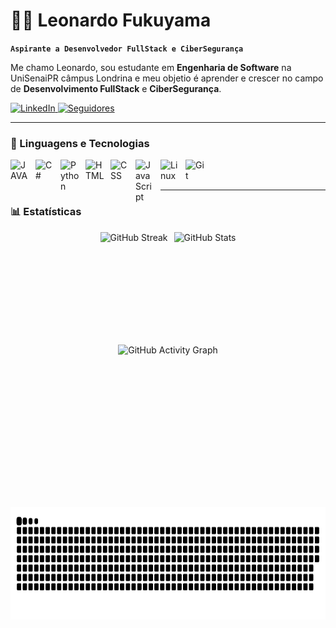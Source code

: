 # 👨‍💻 Leonardo Fukuyama

**`Aspirante a Desenvolvedor FullStack e CiberSegurança`**

Me chamo Leonardo, sou estudante em **Engenharia de Software** na UniSenaiPR câmpus Londrina e meu objetio é aprender e crescer no campo de **Desenvolvimento FullStack** e **CiberSegurança**. 

<p align="left">
    <a href="https://www.linkedin.com/in/leofukuyama/">
        <img 
            alt="LinkedIn" 
            title="Vamos conectar" 
            src="https://img.shields.io/badge/LinkedIn-0077B5?style=for-the-badge&logo=linkedin&logoColor=white"
        />
    </a>     
    <a href="https://github.com/leofukuyama?tab=followers">
        <img 
            alt="Seguidores" 
            title="Me siga no GitHub" 
            src="https://custom-icon-badges.demolab.com/github/followers/leofukuyama?color=236ad3&labelColor=1155ba&style=for-the-badge&logo=github&label=Seguidores&logoColor=white"
        />
    </a>   
</p>

---

### 🤖 Linguagens e Tecnologias

<img 
    align="left" 
    alt="JAVA"
    title="JAVA" 
    width="30px" 
    style="padding-right: 10px;" 
    src="https://cdn.jsdelivr.net/gh/devicons/devicon@latest/icons/java/java-original.svg" 
/>

<img
    align="left" 
    alt="C#"
    title="C#" 
    width="30px" 
    style="padding-right: 10px;" 
    src="https://cdn.jsdelivr.net/gh/devicons/devicon@latest/icons/csharp/csharp-original.svg" 
/>

<img 
    align="left" 
    alt="Python"
    title="Python" 
    width="30px" 
    style="padding-right: 10px;" 
    src="https://cdn.jsdelivr.net/gh/devicons/devicon@latest/icons/python/python-original.svg" 
/>

<img 
    align="left" 
    alt="HTML"
    title="HTML" 
    width="30px" 
    style="padding-right: 10px;" 
    src="https://cdn.jsdelivr.net/gh/devicons/devicon@latest/icons/html5/html5-original.svg" 
/>

<img 
    align="left" 
    alt="CSS"
    title="CSS" 
    width="30px" 
    style="padding-right: 10px;" 
    src="https://cdn.jsdelivr.net/gh/devicons/devicon@latest/icons/css3/css3-original.svg" 
/>
          
<img 
    align="left" 
    alt="JavaScript"
    title="JavaScript" 
    width="30px" 
    style="padding-right: 10px;" 
    src="https://cdn.jsdelivr.net/gh/devicons/devicon@latest/icons/javascript/javascript-original.svg" 
/>
          
<img 
    align="left" 
    alt="Linux"
    title="Linux" 
    width="30px" 
    style="padding-right: 10px;" 
    src="https://cdn.jsdelivr.net/gh/devicons/devicon@latest/icons/linux/linux-original.svg" 
/>

<img 
    align="left" 
    alt="Git"
    title="Git" 
    width="30px" 
    style="padding-right: 10px;" 
    src="https://cdn.jsdelivr.net/gh/devicons/devicon@latest/icons/git/git-original.svg" 
/>
          
<br/>
<br/>

---

### 📊 Estatísticas

<div style="display: flex; gap: 10px; justify-content: center;">
    <img 
        alt="GitHub Streak" 
        height="170"
        src="https://github-readme-streak-stats-chi-six.vercel.app?user=leofukuyama&theme=noctis-minimus&locale=pt_BR&mode=weekly"
    />
    <img 
      alt="GitHub Stats" 
      height="170"
      src="https://github-readme-stats.vercel.app/api/top-langs/?username=leofukuyama&theme=noctis_minimus&layout=compact&custom_title=Tecnologias&langs_count=9" 
    />
</div>

<div style="display: flex; justify-content: center; margin-top: 10px;">
    <img 
      alt="GitHub Activity Graph" 
      height="260"
      src="https://github-readme-activity-graph.vercel.app/graph?username=leofukuyama&theme=noctis-minimus&custom_title=Gráfico%20de%20Contribuição%20de%20Leonardo%20Fukuyama"
    />
</div>

<div style="display: flex; justify-content: center;">
    <picture>
      <source media="(prefers-color-scheme: dark)" srcset="https://raw.githubusercontent.com/leofukuyama/leofukuyama/output/github-snake-dark.svg" />
      <source media="(prefers-color-scheme: light)" srcset="https://raw.githubusercontent.com/leofukuyama/leofukuyama/output/github-snake.svg" />
      <img 
          alt="github-snake" 
          height="180" 
          src="https://raw.githubusercontent.com/leofukuyama/leofukuyama/output/github-snake.svg" />
    </picture>
</div>
